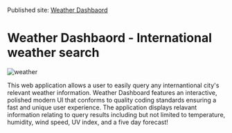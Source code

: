Published site: [Weather Dashbaord](https://mcereal.github.io/weather_dashboard)

# Weather Dashbaord - International weather search

![weather](https://user-images.githubusercontent.com/5081876/96461791-d2b88d00-11f2-11eb-94c9-e64e63cdc6b0.JPG)

This web application allows a user to easily query any internantional city's relevant weather information. Weather Dashboard features an interactive, polished modern UI that conforms to quality coding standards ensuring a fast and unique user experience. The application displays relavant information relating to query results including but not limited to temperature, humidity, wind speed, UV index, and a five day forecast!
